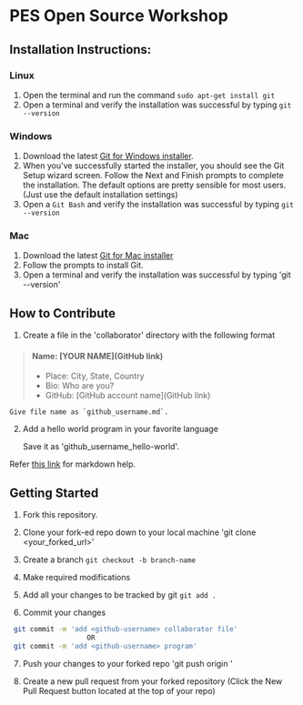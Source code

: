 # PES Open Source Workshop
## Installation Instructions:

### Linux 
 1. Open the terminal and run the command `sudo apt-get install git`
 2. Open a terminal and verify the installation was successful by typing `git --version`
 
### Windows
  1. Download the latest [Git for Windows installer](https://git-for-windows.github.io/).
  2. When you've successfully started the installer, you should see the Git Setup wizard screen. Follow the Next and Finish prompts   to complete the installation. The default options are pretty sensible for most users.(Just use the default installation settings)
  3. Open a `Git Bash` and verify the installation was successful by typing `git --version`

   
 ### Mac 
 1. Download the latest [Git for Mac installer](https://sourceforge.net/projects/git-osx-installer/files/)
 2. Follow the prompts to install Git.
 3. Open a terminal and verify the installation was successful by typing 'git --version'

## How to Contribute
 1. Create a file in the 'collaborator' directory with the following format
> #### Name: [YOUR NAME](GitHub link)
> - Place: City, State, Country
> - Bio: Who are you?
> - GitHub: [GitHub account name](GitHub link) 
   
    Give file name as `github_username.md`.
 
 2. Add a hello world program in your favorite language
    
    Save it as 'github_username_hello-world'.
  
Refer [this link](https://guides.github.com/features/mastering-markdown/) for markdown help.

## Getting Started

1. Fork this repository.

2. Clone your fork-ed repo down to your local machine  'git clone <your_forked_url>'

3. Create a branch `git checkout -b branch-name`

4. Make required modifications

5. Add all your changes to be tracked by git `git add .`

6. Commit your changes

 ```sh
  git commit -m 'add <github-username> collaborator file'
                    OR
  git commit -m 'add <github-username> program'
 ```

7. Push your changes to your forked repo 'git push origin <branch-name>'

8. Create a new pull request from your forked repository (Click the New Pull Request button located at the top of your repo)

